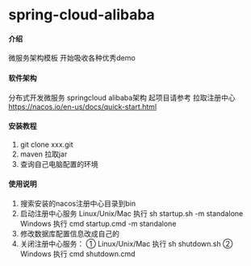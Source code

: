 # spring-cloud-alibaba

#### 介绍
微服务架构模板
开始吸收各种优秀demo

#### 软件架构
分布式开发微服务
springcloud alibaba架构
起项目请参考 拉取注册中心 https://nacos.io/en-us/docs/quick-start.html


#### 安装教程

1.  git clone xxx.git
2.  maven 拉取jar
3.  查询自己电脑配置的环境

#### 使用说明

1.  搜索安装的nacos注册中心目录到bin
2.  启动注册中心服务
    Linux/Unix/Mac 执行 sh startup.sh -m standalone 
    Windows  执行  cmd startup.cmd -m standalone
3.  修改数据库配置信息改成自己的 
4.  关闭注册中心服务：
    ① Linux/Unix/Mac
       执行  sh shutdown.sh
    ② Windows 
       执行  cmd shutdown.cmd
